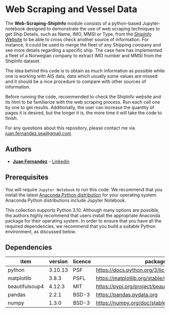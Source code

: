 # Web Scraping and Vessel Data

The **Web-Scraping-ShipInfo** module consists of a python-based Jupyter-notebook 
designed to demonstrate the use of web scraping techniques to get Ship Details, such as Name, IMO, MMSI or Type, from the [ShipInfo Website](https://shipinfo.net) to be able to cross check another source of information. For instance, it could be used to merge the fleet of any Shipping company and see more details regarding a specific ship. The case here has implemented a fleet of a Norwegian company to extract IMO number and MMSI from the ShipInfo dataset.


The idea behind this code is to obtain as much information as possible while one is working with AIS data, data which usually some values are missed and it should be a nice procedure to compare with other sources of information.  

Before running the code, recommended to check the ShipInfo website and its html to be familiarize with the web scraping process. Run each cell one by one to get results. Additionally, the user can increase the quantity of pages it is desired, but the longer it is, the more time it will take the code to finish. 

For any questions about this repository, please contact me via juan.fernandez.sea@gmail.com

## Authors

* [**Juan Fernandez**](mailto://juan.fernandez.sea@gmail.com) - [Linkedin](https://www.linkedin.com/in/juan-fernandez-martinez/)



## Prerequisites

You will require `Jupyter Notebook` to run this code. We recommend that you install 
the latest [Anaconda Python distribution](https://www.anaconda.com/) for your 
operating system. Anaconda Python distributions include Jupyter Notebook.


This collection supports Python 3.10. Although many options are possible, the 
authors highly recommend that users install the appropriate Anaconda package 
for their operating system. In order to ensure that you have all the required 
dependencies, we recommend that you build a suitable Python environment, as 
discussed below.


## Dependencies

|item|version|licence|package info|
|---|---|---|---|
|python|3.10.13|PSF|https://docs.python.org/3/license.html|
|matplotlib|3.8.3|PSFL|https://matplotlib.org/stable/users/project/license.html|
|beautifulsoup4|4.12.3|MIT|https://pypi.org/project/beautifulsoup4/|
|pandas|2.2.1|BSD-3|https://pandas.pydata.org|
|numpy|1.3.0|BSD-3|https://numpy.org/doc/stable/index.html|








